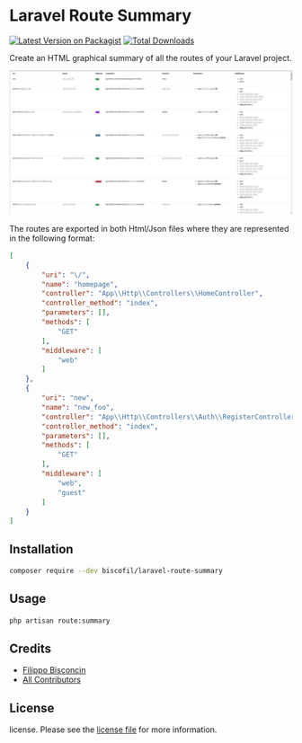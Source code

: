 # Laravel Route Summary

[![Latest Version on Packagist][ico-version]][link-packagist]
[![Total Downloads][ico-downloads]][link-downloads]

Create an HTML graphical summary of all the routes of your Laravel project. 

![Image description](screenshot.png)

The routes are exported in both Html/Json files where they are represented in the following format:

```json
[
    {
        "uri": "\/",
        "name": "homepage",
        "controller": "App\\Http\\Controllers\\HomeController",
        "controller_method": "index",
        "parameters": [],
        "methods": [
            "GET"
        ],
        "middleware": [
            "web"
        ]
    },
    {
        "uri": "new",
        "name": "new_foo",
        "controller": "App\\Http\\Controllers\\Auth\\RegisterController",
        "controller_method": "index",
        "parameters": [],
        "methods": [
            "GET"
        ],
        "middleware": [
            "web",
            "guest"
        ]
    }
]
```

## Installation

```sh
composer require --dev biscofil/laravel-route-summary
```

## Usage

```sh
php artisan route:summary
```

## Credits

- [Filippo Bisconcin][link-author]
- [All Contributors][link-contributors]

## License

license. Please see the [license file](LICENSE) for more information.

[ico-version]: https://img.shields.io/packagist/v/biscofil/laravel_route_summary.svg?style=flat-square
[ico-downloads]: https://img.shields.io/packagist/dt/biscofil/laravel_route_summary.svg?style=flat-square
[ico-travis]: https://api.travis-ci.org/biscofil/laravel_route_summary.svg?style=flat-square
[ico-styleci]: https://styleci.io/repos/12345678/shield

[link-packagist]: https://packagist.org/packages/biscofil/laravel-route-summary
[link-downloads]: https://packagist.org/packages/biscofil/laravel-route-summary
[link-travis]: https://travis-ci.org/biscofil/laravel_route_summary
[link-styleci]: https://styleci.io/repos/12345678
[link-author]: https://github.com/biscofil
[link-contributors]: ../../contributors
